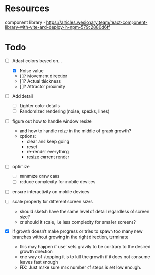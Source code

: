 # Resources
component library - https://articles.wesionary.team/react-component-library-with-vite-and-deploy-in-npm-579c2880d6ff

# Todo
- [ ] Adapt colors based on...
  - [X] Noise value
  - [ ]? Movement direction
  - [ ]? Actual thickness
  - [ ]? Attractor proximity

- [ ] Add detail
  - [ ] Lighter color details
  - [ ] Randomized rendering (noise, specks, lines)

- [ ] figure out how to handle window resize
  * and how to handle reize in the middle of graph growth?
  * options:
    * clear and keep going
    * reset
    * re-render everything
    * resize current render

- [ ] optimize
  - [ ] minimize draw calls
  - [ ] reduce complexity for mobile devices

- [ ] ensure interactivity on mobile devices

- [ ] scale properly for different screen sizes
  * should sketch have the same level of detail regardless of screen size?
  * or should it scale, i.e less complexity for smaller screens?

- [X] if growth doesn't make progress or tries to spawn too many new branches without growing in the right direction, terminate
  * this may happen if user sets gravity to be contrary to the desired growth direction
  * one way of stopping it is to kill the growth if it does not consume leaves fast enough
  * FIX: Just make sure max number of steps is set low enough.